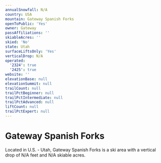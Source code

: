 ```yaml
---
annualSnowfall: N/A
country: USA
mountain: Gateway Spanish Forks
openToPublic: 'Yes'
owner: Gateway
passAffiliations: ''
skiableAcres: ''
skied: 'No'
state: Utah
surfaceLiftsOnly: 'Yes'
verticalDrop: N/A
operated:
  '2324': true
  '2425': true
website: ''
elevationBase: null
elevationSummit: null
trailCount: null
trailPctBeginner: null
trailPctIntermediate: null
trailPctAdvanced: null
liftCount: null
trailPctExpert: null
---
```



# Gateway Spanish Forks

Located in U.S. - Utah, Gateway Spanish Forks is a ski area with a vertical drop of N/A feet and N/A skiable acres.
